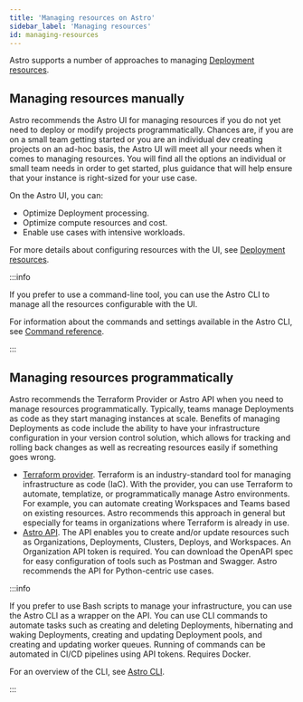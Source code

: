 ```yaml
---
title: 'Managing resources on Astro'
sidebar_label: 'Managing resources'
id: managing-resources
---
```


Astro supports a number of approaches to managing [Deployment resources](https://www.astronomer.io/docs/astro/deployment-settings#deployment-resources).

## Managing resources manually

Astro recommends the Astro UI for managing resources if you do not yet need to deploy or modify projects programmatically. Chances are, if you are on a small team getting started or you are an individual dev creating projects on an ad-hoc basis, the Astro UI will meet all your needs when it comes to managing resources. You will find all the options an individual or small team needs in order to get started, plus guidance that will help ensure that your instance is right-sized for your use case.

On the Astro UI, you can:

- Optimize Deployment processing.
- Optimize compute resources and cost.
- Enable use cases with intensive workloads.

For more details about configuring resources with the UI, see [Deployment resources](https://www.astronomer.io/docs/astro/deployment-resources).

:::info

If you prefer to use a command-line tool, you can use the Astro CLI to manage all the resources configurable with the UI.

For information about the commands and settings available in the Astro CLI, see [Command reference](https://www.astronomer.io/docs/astro/cli/reference).

:::

## Managing resources programmatically

Astro recommends the Terraform Provider or Astro API when you need to manage resources programmatically. Typically, teams manage Deployments as code as they start managing instances at scale. Benefits of managing Deployments as code include the ability to have your infrastructure configuration in your version control solution, which allows for tracking and rolling back changes as well as recreating resources easily if something goes wrong.

- [Terraform provider](https://www.astronomer.io/docs/astro/terraform-provider). Terraform is an industry-standard tool for managing infrastructure as code (IaC). With the provider, you can use Terraform to automate, templatize, or programmatically manage Astro environments. For example, you can automate creating Workspaces and Teams based on existing resources. Astro recommends this approach in general but especially for teams in organizations where Terraform is already in use.
- [Astro API](https://www.astronomer.io/docs/api). The API enables you to create and/or update resources such as Organizations, Deployments, Clusters, Deploys, and Workspaces. An Organization API token is required. You can download the OpenAPI spec for easy configuration of tools such as Postman and Swagger. Astro recommends the API for Python-centric use cases.

:::info

If you prefer to use Bash scripts to manage your infrastructure, you can use the Astro CLI as a wrapper on the API. You can use CLI commands to automate tasks such as creating and deleting Deployments, hibernating and waking Deployments, creating and updating Deployment pools, and creating and updating worker queues. Running of commands can be automated in CI/CD pipelines using API tokens. Requires Docker.

For an overview of the CLI, see [Astro CLI](https://www.astronomer.io/docs/astro/cli/overview).

:::
